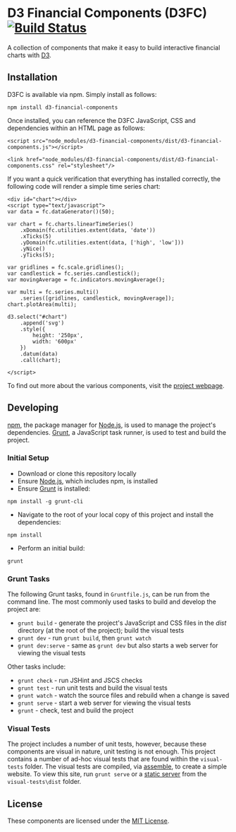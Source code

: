 # D3 Financial Components (D3FC) [![Build Status](https://travis-ci.org/ScottLogic/d3-financial-components.svg?branch=master)](https://travis-ci.org/ScottLogic/d3-financial-components)

A collection of components that make it easy to build interactive financial charts with  [D3](http://d3js.org).

## Installation

D3FC is available via npm. Simply install as follows:

    npm install d3-financial-components

Once installed, you can reference the D3FC JavaScript, CSS and dependencies within an HTML page as follows:

    <script src="node_modules/d3-financial-components/dist/d3-financial-components.js"></script>
    
    <link href="node_modules/d3-financial-components/dist/d3-financial-components.css" rel="stylesheet"/>

If you want a quick verification that everything has installed correctly, the following code will render a simple time series chart:

    <div id="chart"></div>
    <script type="text/javascript">
    var data = fc.dataGenerator()(50);

    var chart = fc.charts.linearTimeSeries()
        .xDomain(fc.utilities.extent(data, 'date'))
        .xTicks(5)
        .yDomain(fc.utilities.extent(data, ['high', 'low']))
        .yNice()
        .yTicks(5);

    var gridlines = fc.scale.gridlines();
    var candlestick = fc.series.candlestick();
    var movingAverage = fc.indicators.movingAverage();

    var multi = fc.series.multi()
        .series([gridlines, candlestick, movingAverage]);
    chart.plotArea(multi);

    d3.select("#chart")
        .append('svg')
        .style({
            height: '250px',
            width: '600px'
        })
        .datum(data)
        .call(chart);

    </script>

To find out more about the various components, visit the [project webpage](http://scottlogic.github.io/d3-financial-components/).

## Developing

[npm](https://www.npmjs.com/), the package manager for [Node.js](https://nodejs.org/), is used to manage the project's dependencies. [Grunt](http://gruntjs.com/), a JavaScript task runner, is used to test and build the project.

### Initial Setup

- Download or clone this repository locally
- Ensure [Node.js](https://nodejs.org/), which includes npm, is installed
- Ensure [Grunt](http://gruntjs.com/getting-started#installing-the-cli) is installed:

```
npm install -g grunt-cli
```

- Navigate to the root of your local copy of this project and install the dependencies:

```
npm install
```

- Perform an initial build:

```
grunt
```

### Grunt Tasks

The following Grunt tasks, found in `Gruntfile.js`, can be run from the command line. The most commonly used tasks to build and develop the project are:

- `grunt build` - generate the project's JavaScript and CSS files in the _dist_ directory (at the root of the project); build the visual tests
- `grunt dev` - run `grunt build`, then `grunt watch`
- `grunt dev:serve` - same as `grunt dev` but also starts a web server for viewing the visual tests

Other tasks include:

- `grunt check` - run JSHint and JSCS checks
- `grunt test` - run unit tests and build the visual tests
- `grunt watch` - watch the source files and rebuild when a change is saved
- `grunt serve` - start a web server for viewing the visual tests
- `grunt` - check, test and build the project

### Visual Tests

The project includes a number of unit tests, however, because these components are visual in nature, unit testing is not enough. This project contains a number of ad-hoc visual tests that are found within the `visual-tests` folder. The visual tests are compiled, via [assemble](http://assemble.io/), to create a simple website. To view this site, run `grunt serve` or a [static server](https://gist.github.com/willurd/5720255) from the `visual-tests\dist` folder.

## License

These components are licensed under the [MIT License](http://opensource.org/licenses/MIT).